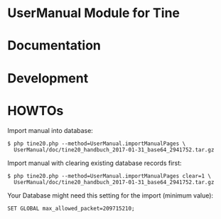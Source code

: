 UserManual Module for Tine
=============

Documentation
=============

Development
=============

HOWTOs
=============

Import manual into database:

    $ php tine20.php --method=UserManual.importManualPages \
      UserManual/doc/tine20_handbuch_2017-01-31_base64_2941752.tar.gz
    
Import manual with clearing existing database records first:

    $ php tine20.php --method=UserManual.importManualPages clear=1 \
      UserManual/doc/tine20_handbuch_2017-01-31_base64_2941752.tar.gz
    
Your Database might need this setting for the import (minimum value):

    SET GLOBAL max_allowed_packet=209715210;
